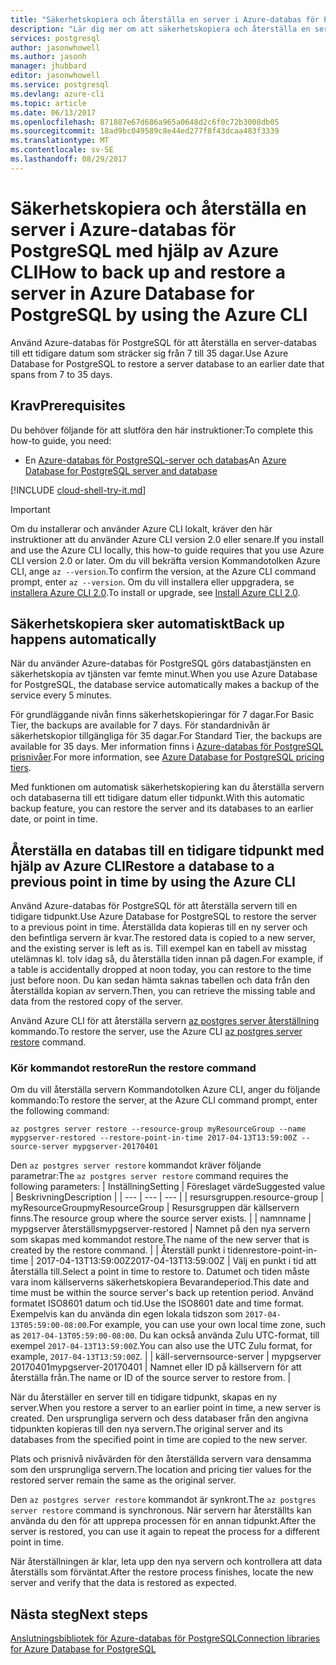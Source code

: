 ```yaml
---
title: "Säkerhetskopiera och återställa en server i Azure-databas för PostgreSQL | Microsoft Docs"
description: "Lär dig mer om att säkerhetskopiera och återställa en server i Azure-databas för PostgreSQL med hjälp av Azure CLI."
services: postgresql
author: jasonwhowell
ms.author: jasonh
manager: jhubbard
editor: jasonwhowell
ms.service: postgresql
ms.devlang: azure-cli
ms.topic: article
ms.date: 06/13/2017
ms.openlocfilehash: 871887e67d686a965a0648d2c6f0c72b3008db05
ms.sourcegitcommit: 18ad9bc049589c8e44ed277f8f43dcaa483f3339
ms.translationtype: MT
ms.contentlocale: sv-SE
ms.lasthandoff: 08/29/2017
---
```

# <a name="how-to-back-up-and-restore-a-server-in-azure-database-for-postgresql-by-using-the-azure-cli"></a><span data-ttu-id="d4dd8-103">Säkerhetskopiera och återställa en server i Azure-databas för PostgreSQL med hjälp av Azure CLI</span><span class="sxs-lookup"><span data-stu-id="d4dd8-103">How to back up and restore a server in Azure Database for PostgreSQL by using the Azure CLI</span></span>

<span data-ttu-id="d4dd8-104">Använd Azure-databas för PostgreSQL för att återställa en server-databas till ett tidigare datum som sträcker sig från 7 till 35 dagar.</span><span class="sxs-lookup"><span data-stu-id="d4dd8-104">Use Azure Database for PostgreSQL to restore a server database to an earlier date that spans from 7 to 35 days.</span></span>

## <a name="prerequisites"></a><span data-ttu-id="d4dd8-105">Krav</span><span class="sxs-lookup"><span data-stu-id="d4dd8-105">Prerequisites</span></span>
<span data-ttu-id="d4dd8-106">Du behöver följande för att slutföra den här instruktioner:</span><span class="sxs-lookup"><span data-stu-id="d4dd8-106">To complete this how-to guide, you need:</span></span>
- <span data-ttu-id="d4dd8-107">En [Azure-databas för PostgreSQL-server och databas](quickstart-create-server-database-azure-cli.md)</span><span class="sxs-lookup"><span data-stu-id="d4dd8-107">An [Azure Database for PostgreSQL server and database](quickstart-create-server-database-azure-cli.md)</span></span>

[!INCLUDE [cloud-shell-try-it.md](../../includes/cloud-shell-try-it.md)]

 

> [!IMPORTANT]
> <span data-ttu-id="d4dd8-108">Om du installerar och använder Azure CLI lokalt, kräver den här instruktioner att du använder Azure CLI version 2.0 eller senare.</span><span class="sxs-lookup"><span data-stu-id="d4dd8-108">If you install and use the Azure CLI locally, this how-to guide requires that you use Azure CLI version 2.0 or later.</span></span> <span data-ttu-id="d4dd8-109">Om du vill bekräfta version Kommandotolken Azure CLI, ange `az --version`.</span><span class="sxs-lookup"><span data-stu-id="d4dd8-109">To confirm the version, at the Azure CLI command prompt, enter `az --version`.</span></span> <span data-ttu-id="d4dd8-110">Om du vill installera eller uppgradera, se [installera Azure CLI 2.0]( /cli/azure/install-azure-cli).</span><span class="sxs-lookup"><span data-stu-id="d4dd8-110">To install or upgrade, see [Install Azure CLI 2.0]( /cli/azure/install-azure-cli).</span></span>

## <a name="back-up-happens-automatically"></a><span data-ttu-id="d4dd8-111">Säkerhetskopiera sker automatiskt</span><span class="sxs-lookup"><span data-stu-id="d4dd8-111">Back up happens automatically</span></span>
<span data-ttu-id="d4dd8-112">När du använder Azure-databas för PostgreSQL görs databastjänsten en säkerhetskopia av tjänsten var femte minut.</span><span class="sxs-lookup"><span data-stu-id="d4dd8-112">When you use Azure Database for PostgreSQL, the database service automatically makes a backup of the service every 5 minutes.</span></span> 

<span data-ttu-id="d4dd8-113">För grundläggande nivån finns säkerhetskopieringar för 7 dagar.</span><span class="sxs-lookup"><span data-stu-id="d4dd8-113">For Basic Tier, the backups are available for 7 days.</span></span> <span data-ttu-id="d4dd8-114">För standardnivån är säkerhetskopior tillgängliga för 35 dagar.</span><span class="sxs-lookup"><span data-stu-id="d4dd8-114">For Standard Tier, the backups are available for 35 days.</span></span> <span data-ttu-id="d4dd8-115">Mer information finns i [Azure-databas för PostgreSQL prisnivåer](concepts-service-tiers.md).</span><span class="sxs-lookup"><span data-stu-id="d4dd8-115">For more information, see [Azure Database for PostgreSQL pricing tiers](concepts-service-tiers.md).</span></span>

<span data-ttu-id="d4dd8-116">Med funktionen om automatisk säkerhetskopiering kan du återställa servern och databaserna till ett tidigare datum eller tidpunkt.</span><span class="sxs-lookup"><span data-stu-id="d4dd8-116">With this automatic backup feature, you can restore the server and its databases to an earlier date, or point in time.</span></span>

## <a name="restore-a-database-to-a-previous-point-in-time-by-using-the-azure-cli"></a><span data-ttu-id="d4dd8-117">Återställa en databas till en tidigare tidpunkt med hjälp av Azure CLI</span><span class="sxs-lookup"><span data-stu-id="d4dd8-117">Restore a database to a previous point in time by using the Azure CLI</span></span>
<span data-ttu-id="d4dd8-118">Använd Azure-databas för PostgreSQL för att återställa servern till en tidigare tidpunkt.</span><span class="sxs-lookup"><span data-stu-id="d4dd8-118">Use Azure Database for PostgreSQL to restore the server to a previous point in time.</span></span> <span data-ttu-id="d4dd8-119">Återställda data kopieras till en ny server och den befintliga servern är kvar.</span><span class="sxs-lookup"><span data-stu-id="d4dd8-119">The restored data is copied to a new server, and the existing server is left as is.</span></span> <span data-ttu-id="d4dd8-120">Till exempel kan en tabell av misstag utelämnas kl. tolv idag så, du återställa tiden innan på dagen.</span><span class="sxs-lookup"><span data-stu-id="d4dd8-120">For example, if a table is accidentally dropped at noon today, you can restore to the time just before noon.</span></span> <span data-ttu-id="d4dd8-121">Du kan sedan hämta saknas tabellen och data från den återställda kopian av servern.</span><span class="sxs-lookup"><span data-stu-id="d4dd8-121">Then, you can retrieve the missing table and data from the restored copy of the server.</span></span> 

<span data-ttu-id="d4dd8-122">Använd Azure CLI för att återställa servern [az postgres server återställning](/cli/azure/postgres/server#restore) kommando.</span><span class="sxs-lookup"><span data-stu-id="d4dd8-122">To restore the server, use the Azure CLI [az postgres server restore](/cli/azure/postgres/server#restore) command.</span></span>

### <a name="run-the-restore-command"></a><span data-ttu-id="d4dd8-123">Kör kommandot restore</span><span class="sxs-lookup"><span data-stu-id="d4dd8-123">Run the restore command</span></span>

<span data-ttu-id="d4dd8-124">Om du vill återställa servern Kommandotolken Azure CLI, anger du följande kommando:</span><span class="sxs-lookup"><span data-stu-id="d4dd8-124">To restore the server, at the Azure CLI command prompt, enter the following command:</span></span>

```azurecli-interactive
az postgres server restore --resource-group myResourceGroup --name mypgserver-restored --restore-point-in-time 2017-04-13T13:59:00Z --source-server mypgserver-20170401
```

<span data-ttu-id="d4dd8-125">Den `az postgres server restore` kommandot kräver följande parametrar:</span><span class="sxs-lookup"><span data-stu-id="d4dd8-125">The `az postgres server restore` command requires the following parameters:</span></span>
| <span data-ttu-id="d4dd8-126">Inställning</span><span class="sxs-lookup"><span data-stu-id="d4dd8-126">Setting</span></span> | <span data-ttu-id="d4dd8-127">Föreslaget värde</span><span class="sxs-lookup"><span data-stu-id="d4dd8-127">Suggested value</span></span> | <span data-ttu-id="d4dd8-128">Beskrivning</span><span class="sxs-lookup"><span data-stu-id="d4dd8-128">Description</span></span>  |
| --- | --- | --- |
| <span data-ttu-id="d4dd8-129">resursgruppen.</span><span class="sxs-lookup"><span data-stu-id="d4dd8-129">resource-group</span></span> |  <span data-ttu-id="d4dd8-130">myResourceGroup</span><span class="sxs-lookup"><span data-stu-id="d4dd8-130">myResourceGroup</span></span> |  <span data-ttu-id="d4dd8-131">Resursgruppen där källservern finns.</span><span class="sxs-lookup"><span data-stu-id="d4dd8-131">The resource group where the source server exists.</span></span>  |
| <span data-ttu-id="d4dd8-132">namn</span><span class="sxs-lookup"><span data-stu-id="d4dd8-132">name</span></span> | <span data-ttu-id="d4dd8-133">mypgserver återställs</span><span class="sxs-lookup"><span data-stu-id="d4dd8-133">mypgserver-restored</span></span> | <span data-ttu-id="d4dd8-134">Namnet på den nya servern som skapas med kommandot restore.</span><span class="sxs-lookup"><span data-stu-id="d4dd8-134">The name of the new server that is created by the restore command.</span></span> |
| <span data-ttu-id="d4dd8-135">Återställ punkt i tiden</span><span class="sxs-lookup"><span data-stu-id="d4dd8-135">restore-point-in-time</span></span> | <span data-ttu-id="d4dd8-136">2017-04-13T13:59:00Z</span><span class="sxs-lookup"><span data-stu-id="d4dd8-136">2017-04-13T13:59:00Z</span></span> | <span data-ttu-id="d4dd8-137">Välj en punkt i tid att återställa till.</span><span class="sxs-lookup"><span data-stu-id="d4dd8-137">Select a point in time to restore to.</span></span> <span data-ttu-id="d4dd8-138">Datumet och tiden måste vara inom källserverns säkerhetskopiera Bevarandeperiod.</span><span class="sxs-lookup"><span data-stu-id="d4dd8-138">This date and time must be within the source server's back up retention period.</span></span> <span data-ttu-id="d4dd8-139">Använd formatet ISO8601 datum och tid.</span><span class="sxs-lookup"><span data-stu-id="d4dd8-139">Use the ISO8601 date and time format.</span></span> <span data-ttu-id="d4dd8-140">Exempelvis kan du använda din egen lokala tidszon som `2017-04-13T05:59:00-08:00`.</span><span class="sxs-lookup"><span data-stu-id="d4dd8-140">For example, you can use your own local time zone, such as `2017-04-13T05:59:00-08:00`.</span></span> <span data-ttu-id="d4dd8-141">Du kan också använda Zulu UTC-format, till exempel `2017-04-13T13:59:00Z`.</span><span class="sxs-lookup"><span data-stu-id="d4dd8-141">You can also use the UTC Zulu format, for example, `2017-04-13T13:59:00Z`.</span></span> |
| <span data-ttu-id="d4dd8-142">käll-servern</span><span class="sxs-lookup"><span data-stu-id="d4dd8-142">source-server</span></span> | <span data-ttu-id="d4dd8-143">mypgserver 20170401</span><span class="sxs-lookup"><span data-stu-id="d4dd8-143">mypgserver-20170401</span></span> | <span data-ttu-id="d4dd8-144">Namnet eller ID på källservern för att återställa från.</span><span class="sxs-lookup"><span data-stu-id="d4dd8-144">The name or ID of the source server to restore from.</span></span> |

<span data-ttu-id="d4dd8-145">När du återställer en server till en tidigare tidpunkt, skapas en ny server.</span><span class="sxs-lookup"><span data-stu-id="d4dd8-145">When you restore a server to an earlier point in time, a new server is created.</span></span> <span data-ttu-id="d4dd8-146">Den ursprungliga servern och dess databaser från den angivna tidpunkten kopieras till den nya servern.</span><span class="sxs-lookup"><span data-stu-id="d4dd8-146">The original server and its databases from the specified point in time are copied to the new server.</span></span>

<span data-ttu-id="d4dd8-147">Plats och prisnivå nivåvärden för den återställda servern vara densamma som den ursprungliga servern.</span><span class="sxs-lookup"><span data-stu-id="d4dd8-147">The location and pricing tier values for the restored server remain the same as the original server.</span></span> 

<span data-ttu-id="d4dd8-148">Den `az postgres server restore` kommandot är synkront.</span><span class="sxs-lookup"><span data-stu-id="d4dd8-148">The `az postgres server restore` command is synchronous.</span></span> <span data-ttu-id="d4dd8-149">När servern har återställts kan använda du den för att upprepa processen för en annan tidpunkt.</span><span class="sxs-lookup"><span data-stu-id="d4dd8-149">After the server is restored, you can use it again to repeat the process for a different point in time.</span></span> 

<span data-ttu-id="d4dd8-150">När återställningen är klar, leta upp den nya servern och kontrollera att data återställs som förväntat.</span><span class="sxs-lookup"><span data-stu-id="d4dd8-150">After the restore process finishes, locate the new server and verify that the data is restored as expected.</span></span>

## <a name="next-steps"></a><span data-ttu-id="d4dd8-151">Nästa steg</span><span class="sxs-lookup"><span data-stu-id="d4dd8-151">Next steps</span></span>
[<span data-ttu-id="d4dd8-152">Anslutningsbibliotek för Azure-databas för PostgreSQL</span><span class="sxs-lookup"><span data-stu-id="d4dd8-152">Connection libraries for Azure Database for PostgreSQL</span></span>](concepts-connection-libraries.md)
